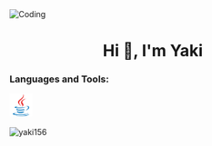 <img alingn="right" alt="Coding" width="400" scr="https://4brain.ru/blog/wp-content/uploads/2021/04/kak-stat-programmistom-pervye-shagi.png">

<h1 align="center">Hi 👋, I'm Yaki</h1>
<p align="left">
</p>

<h3 align="left">Languages and Tools:</h3>
<p align="left"> <a href="https://www.java.com" target="_blank" rel="noreferrer"> <img src="https://raw.githubusercontent.com/devicons/devicon/master/icons/java/java-original.svg" alt="java" width="40" height="40"/> </a> </p>

<p><img align="center" src="https://github-readme-stats.vercel.app/api/top-langs?username=yaki156&show_icons=true&locale=en&layout=compact" alt="yaki156" /></p>
